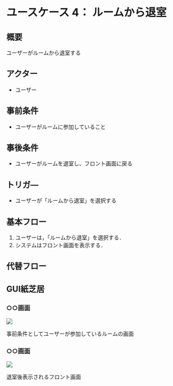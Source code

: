 # ユースケース 4： ルームから退室

## 概要
ユーザーがルームから退室する

## アクター
- ユーザー

## 事前条件
- ユーザーがルームに参加していること

## 事後条件
- ユーザーがルームを退室し、フロント画面に戻る

## トリガ―
- ユーザーが「ルームから退室」を選択する

## 基本フロー
1. ユーザーは，「ルームから退室」を選択する．
2. システムはフロント画面を表示する．


## 代替フロー

## GUI紙芝居
### ○○画面
<img src="room_img2.png">

事前条件としてユーザーが参加しているルームの画面

### ○○画面
<img src="lobby.png">

退室後表示されるフロント画面

